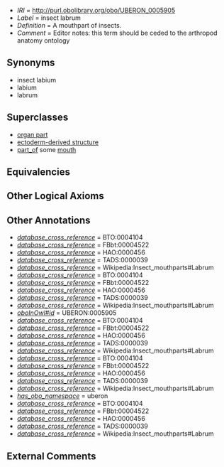 * *IRI* = http://purl.obolibrary.org/obo/UBERON_0005905
 * *Label* = insect labrum
 * *Definition* = A mouthpart of insects.
 * *Comment* = Editor notes: this term should be ceded to the arthropod anatomy ontology

## Synonyms

 * insect labium
 * labium
 * labrum

## Superclasses

 * [organ part](../../UBERON/64/UBERON_0000064.md)
 * [ectoderm-derived structure](../../UBERON/21/UBERON_0004121.md)
 * [part_of](../../BFO/50/BFO_0000050.md) some [mouth](../../UBERON/65/UBERON_0000165.md)

## Equivalencies


## Other Logical Axioms


## Other Annotations

 * *[database_cross_reference](../../ef/oboInOwl#hasDbXref.md)* = BTO:0004104
 * *[database_cross_reference](../../ef/oboInOwl#hasDbXref.md)* = FBbt:00004522
 * *[database_cross_reference](../../ef/oboInOwl#hasDbXref.md)* = HAO:0000456
 * *[database_cross_reference](../../ef/oboInOwl#hasDbXref.md)* = TADS:0000039
 * *[database_cross_reference](../../ef/oboInOwl#hasDbXref.md)* = Wikipedia:Insect_mouthparts#Labrum
 * *[database_cross_reference](../../ef/oboInOwl#hasDbXref.md)* = BTO:0004104
 * *[database_cross_reference](../../ef/oboInOwl#hasDbXref.md)* = FBbt:00004522
 * *[database_cross_reference](../../ef/oboInOwl#hasDbXref.md)* = HAO:0000456
 * *[database_cross_reference](../../ef/oboInOwl#hasDbXref.md)* = TADS:0000039
 * *[database_cross_reference](../../ef/oboInOwl#hasDbXref.md)* = Wikipedia:Insect_mouthparts#Labrum
 * *[oboInOwl#id](../../id/oboInOwl#id.md)* = UBERON:0005905
 * *[database_cross_reference](../../ef/oboInOwl#hasDbXref.md)* = BTO:0004104
 * *[database_cross_reference](../../ef/oboInOwl#hasDbXref.md)* = FBbt:00004522
 * *[database_cross_reference](../../ef/oboInOwl#hasDbXref.md)* = HAO:0000456
 * *[database_cross_reference](../../ef/oboInOwl#hasDbXref.md)* = TADS:0000039
 * *[database_cross_reference](../../ef/oboInOwl#hasDbXref.md)* = Wikipedia:Insect_mouthparts#Labrum
 * *[database_cross_reference](../../ef/oboInOwl#hasDbXref.md)* = BTO:0004104
 * *[database_cross_reference](../../ef/oboInOwl#hasDbXref.md)* = FBbt:00004522
 * *[database_cross_reference](../../ef/oboInOwl#hasDbXref.md)* = HAO:0000456
 * *[database_cross_reference](../../ef/oboInOwl#hasDbXref.md)* = TADS:0000039
 * *[database_cross_reference](../../ef/oboInOwl#hasDbXref.md)* = Wikipedia:Insect_mouthparts#Labrum
 * *[has_obo_namespace](../../ce/oboInOwl#hasOBONamespace.md)* = uberon
 * *[database_cross_reference](../../ef/oboInOwl#hasDbXref.md)* = BTO:0004104
 * *[database_cross_reference](../../ef/oboInOwl#hasDbXref.md)* = FBbt:00004522
 * *[database_cross_reference](../../ef/oboInOwl#hasDbXref.md)* = HAO:0000456
 * *[database_cross_reference](../../ef/oboInOwl#hasDbXref.md)* = TADS:0000039
 * *[database_cross_reference](../../ef/oboInOwl#hasDbXref.md)* = Wikipedia:Insect_mouthparts#Labrum

## External Comments

